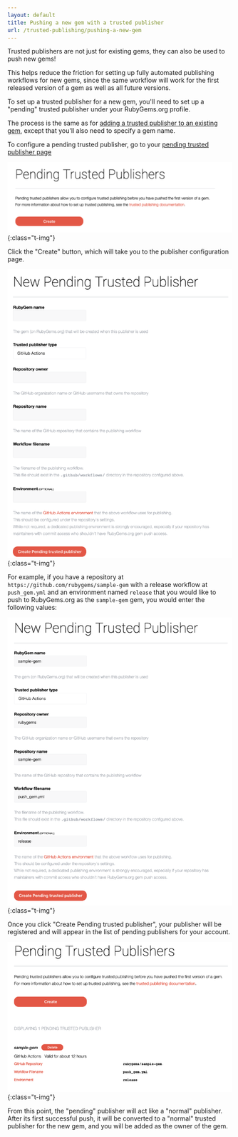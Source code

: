 ```yaml
---
layout: default
title: Pushing a new gem with a trusted publisher
url: /trusted-publishing/pushing-a-new-gem
---
```


Trusted publishers are not just for existing gems, they can also be used to push new gems!

This helps reduce the friction for setting up fully automated publishing workflows for new gems,
since the same workflow will work for the first released version of a gem as well as all future versions.

To set up a trusted publisher for a new gem, you'll need to set up a "pending" trusted publisher
under your RubyGems.org profile.

The process is the same as for [adding a trusted publisher to an existing gem](/trusted-publishing/adding-a-publisher),
except that you'll also need to specify a gem name.

To configure a pending trusted publisher, go to your [pending trusted publisher page](https://rubygems.org/profile/oidc/pending_trusted_publishers)

![User's pending trusted publisher page with a create button](/images/trusted-publishing/pending-trusted-publisher-create.png){:class="t-img"}

Click the "Create" button, which will take you to the publisher configuration page.

![Pending trusted publisher creation form](/images/trusted-publishing/pending-trusted-publisher-form.png){:class="t-img"}

For example, if you have a repository at `https://github.com/rubygems/sample-gem` with a release workflow at `push_gem.yml` and an environment named `release` that you would like to push to RubyGems.org as the `sample-gem` gem, you would enter the following values:

![Pending trusted publisher creation form with values filled in](/images/trusted-publishing/pending-trusted-publisher-form-filled.png){:class="t-img"}

Once you click "Create Pending trusted publisher", your publisher will be registered and will appear in the list of pending publishers for your account.

![List of configured pending trusted publishers](/images/trusted-publishing/pending-trusted-publishers-index.png){:class="t-img"}

From this point, the "pending" publisher will act like a "normal" publisher.
After its first successful push, it will be converted to a "normal" trusted publisher for the new gem,
and you will be added as the owner of the gem.
